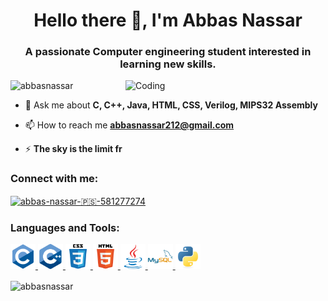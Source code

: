<h1 align="center">Hello there 👋, I'm Abbas Nassar</h1>
<h3 align="center">A passionate Computer engineering student interested in learning new skills.</h3>
<img align="right" alt="Coding" width="320" src="https://media3.giphy.com/media/v1.Y2lkPTc5MGI3NjExa3JwOXJlaXFiMnhtNzRsa2ZkZmhvdnltemE2eXVmZ2h2dm54ZTdvZiZlcD12MV9pbnRlcm5hbF9naWZfYnlfaWQmY3Q9Zw/YAy9NNu16pYYg/giphy.gif"/>
<p align="left"> <img src="https://komarev.com/ghpvc/?username=abbasnassar&label=Profile%20views&color=0e75b6&style=flat" alt="abbasnassar" /> </p>

- 💬 Ask me about **C, C++, Java, HTML, CSS, Verilog, MIPS32 Assembly**

- 📫 How to reach me **abbasnassar212@gmail.com**

- ⚡ **The sky is the limit fr**

<h3 align="left">Connect with me:</h3>
<p align="left">
<a href="https://linkedin.com/in/abbas-nassar-581277274" target="blank"><img align="center" src="https://raw.githubusercontent.com/rahuldkjain/github-profile-readme-generator/master/src/images/icons/Social/linked-in-alt.svg" alt="abbas-nassar-🇵🇸-581277274" height="30" width="40" /></a>
</p>

<h3 align="left">Languages and Tools:</h3>
<p align="left"> <a href="https://www.cprogramming.com/" target="_blank" rel="noreferrer"> <img src="https://raw.githubusercontent.com/devicons/devicon/master/icons/c/c-original.svg" alt="c" width="40" height="40"/> </a> <a href="https://www.w3schools.com/cpp/" target="_blank" rel="noreferrer"> <img src="https://raw.githubusercontent.com/devicons/devicon/master/icons/cplusplus/cplusplus-original.svg" alt="cplusplus" width="40" height="40"/> </a> <a href="https://www.w3schools.com/css/" target="_blank" rel="noreferrer"> <img src="https://raw.githubusercontent.com/devicons/devicon/master/icons/css3/css3-original-wordmark.svg" alt="css3" width="40" height="40"/> </a> <a href="https://www.w3.org/html/" target="_blank" rel="noreferrer"> <img src="https://raw.githubusercontent.com/devicons/devicon/master/icons/html5/html5-original-wordmark.svg" alt="html5" width="40" height="40"/> </a> <a href="https://www.java.com" target="_blank" rel="noreferrer"> <img src="https://raw.githubusercontent.com/devicons/devicon/master/icons/java/java-original.svg" alt="java" width="40" height="40"/> </a> <a href="https://www.mysql.com/" target="_blank" rel="noreferrer"> <img src="https://raw.githubusercontent.com/devicons/devicon/master/icons/mysql/mysql-original-wordmark.svg" alt="mysql" width="40" height="40"/> </a> <a href="https://www.python.org" target="_blank" rel="noreferrer"> <img src="https://raw.githubusercontent.com/devicons/devicon/master/icons/python/python-original.svg" alt="python" width="40" height="40"/> </a> </p>

<p><img align="center" src="https://github-readme-stats.vercel.app/api/top-langs?username=abbasnassar&show_icons=true&locale=en&layout=compact" alt="abbasnassar" /></p>
